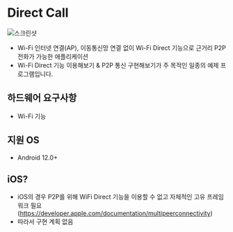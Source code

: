# Direct Call
![스크린샷](https://github.com/floweryclover/direct-call/assets/35604150/7e2da8ad-3c98-4ec8-a8e6-38e3e1815f09)

* Wi-Fi 인터넷 연결(AP), 이동통신망 연결 없이 Wi-Fi Direct 기능으로 근거리 P2P 전화가 가능한 애플리케이션
* Wi-Fi Direct 기능 이용해보기 & P2P 통신 구현해보기가 주 목적인 일종의 예제 프로그램입니다.

## 하드웨어 요구사항
* Wi-Fi 기능

## 지원 OS
* Android 12.0+

## iOS?
* iOS의 경우 P2P를 위해 WiFi Direct 기능을 이용할 수 없고 자체적인 고유 프레임워크 필요(https://developer.apple.com/documentation/multipeerconnectivity)
* 따라서 구현 계획 없음
